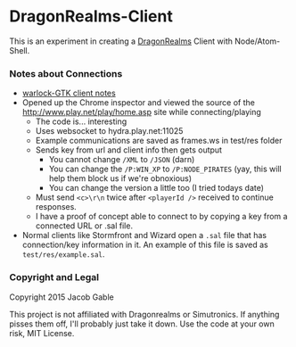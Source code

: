 DragonRealms-Client
===

This is an experiment in creating a [DragonRealms](https://www.play.net/dr/) Client with Node/Atom-Shell.

### Notes about Connections

- [warlock-GTK client notes](https://github.com/sproctor/warlock-gtk/blob/master/docs/SGE-INFO)
- Opened up the Chrome inspector and viewed the source of the http://www.play.net/play/home.asp site while connecting/playing
    - The code is... interesting
    - Uses websocket to hydra.play.net:11025
	- Example communications are saved as frames.ws in test/res folder
	- Sends key from url and client info then gets output
	    - You cannot change `/XML` to `/JSON` (darn)
		- You can change the `/P:WIN_XP` to `/P:NODE_PIRATES` (yay, this will help them block us if we're obnoxious)
		- You can change the version a little too (I tried todays date)
	- Must send `<c>\r\n` twice after `<playerId />` received to continue responses.
	- I have a proof of concept able to connect to by copying a key from a connected URL or .sal file.
- Normal clients like Stormfront and Wizard open a `.sal` file that has connection/key information in it.  An example of this file is saved as `test/res/example.sal`.

### Copyright and Legal

Copyright 2015 Jacob Gable

This project is not affiliated with Dragonrealms or Simutronics.  If anything pisses them off, I'll probably just take it down.  Use the code at your own risk, MIT License.
